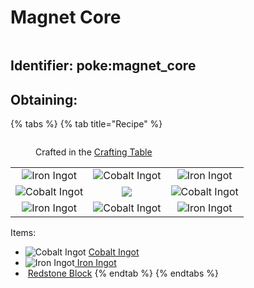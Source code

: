 # Magnet Core



<figure><img src="https://github.com/user-attachments/assets/1f634ad3-89be-4c1b-a221-e0c713fe2aa2" alt=""><figcaption></figcaption></figure>

## Identifier: **poke:magnet\_core**



## Obtaining:

{% tabs %}
{% tab title="Recipe" %}
<figure><img src="https://minecraft.wiki/images/thumb/Crafting_Table_JE4_BE3.png/150px-Crafting_Table_JE4_BE3.png?5767f" alt=""><figcaption><p>Crafted in the <a href="https://minecraft.wiki/w/Crafting_Table">Crafting Table</a></p></figcaption></figure>

|                                                                                                  |                                                                                                                          |                                                                                                  |
| :----------------------------------------------------------------------------------------------: | :----------------------------------------------------------------------------------------------------------------------: | :----------------------------------------------------------------------------------------------: |
|           ![Iron Ingot](https://minecraft.wiki/images/Iron\_Ingot\_JE3\_BE2.png?849cb)           |             ![Cobalt Ingot](https://github.com/user-attachments/assets/a5a960ad-9791-4325-9ff0-dd820bece694)             |           ![Iron Ingot](https://minecraft.wiki/images/Iron\_Ingot\_JE3\_BE2.png?849cb)           |
| ![Cobalt Ingot](https://github.com/user-attachments/assets/a5a960ad-9791-4325-9ff0-dd820bece694) | ![](https://minecraft.wiki/images/thumb/Block\_of\_Redstone\_JE2\_BE2.png/150px-Block\_of\_Redstone\_JE2\_BE2.png?bb6e3) | ![Cobalt Ingot](https://github.com/user-attachments/assets/a5a960ad-9791-4325-9ff0-dd820bece694) |
|           ![Iron Ingot](https://minecraft.wiki/images/Iron\_Ingot\_JE3\_BE2.png?849cb)           |             ![Cobalt Ingot](https://github.com/user-attachments/assets/a5a960ad-9791-4325-9ff0-dd820bece694)             |           ![Iron Ingot](https://minecraft.wiki/images/Iron\_Ingot\_JE3\_BE2.png?849cb)           |

Items:

* <img src="https://github.com/user-attachments/assets/a5a960ad-9791-4325-9ff0-dd820bece694" alt="Cobalt Ingot" data-size="line"> [Cobalt Ingot](../ingots/cobalt-ingot.md)
* <img src="https://minecraft.wiki/images/Iron_Ingot_JE3_BE2.png?849cb" alt="Iron Ingot" data-size="line">[ Iron Ingot](https://minecraft.wiki/w/Iron\_Ingot)
* <img src="https://minecraft.wiki/images/thumb/Block_of_Redstone_JE2_BE2.png/150px-Block_of_Redstone_JE2_BE2.png?bb6e3" alt="" data-size="line"> [Redstone Block](https://minecraft.wiki/w/Block\_of\_Redstone)
{% endtab %}
{% endtabs %}
